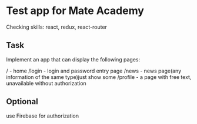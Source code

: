 # Test app for Mate Academy

Checking skills: react, redux, react-router

## Task

Implement an app that can display the following pages:

/ - home 
/login - login and password entry page
/news - news page(any information of the same type)just show some
/profile - a page with free text, unavailable without authorization

## Optional 

use Firebase for authorization


